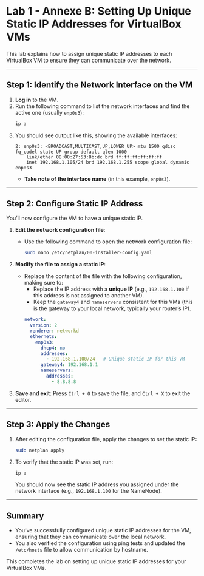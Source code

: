 
# Lab 1 - Annexe B: Setting Up Unique Static IP Addresses for VirtualBox VMs

This lab explains how to assign unique static IP addresses to each VirtualBox VM to ensure they can communicate over the network.

---

## Step 1: Identify the Network Interface on the VM
1. **Log in** to the VM.
2. Run the following command to list the network interfaces and find the active one (usually `enp0s3`):
   ```bash
   ip a
   ```
3. You should see output like this, showing the available interfaces:
   ```
   2: enp0s3: <BROADCAST,MULTICAST,UP,LOWER_UP> mtu 1500 qdisc fq_codel state UP group default qlen 1000
       link/ether 08:00:27:53:8b:dc brd ff:ff:ff:ff:ff:ff
       inet 192.168.1.105/24 brd 192.168.1.255 scope global dynamic enp0s3
   ```
   - **Take note of the interface name** (in this example, `enp0s3`).

---

## Step 2: Configure Static IP Address
You’ll now configure the VM to have a unique static IP.

1. **Edit the network configuration file**:
   - Use the following command to open the network configuration file:
     ```bash
     sudo nano /etc/netplan/00-installer-config.yaml
     ```

2. **Modify the file to assign a static IP**:
   - Replace the content of the file with the following configuration, making sure to:
     - Replace the IP address with a **unique IP** (e.g., `192.168.1.100` if this address is not assigned to another VM).
     - Keep the `gateway4` and `nameservers` consistent for this VMs (this is the gateway to your local network, typically your router’s IP).
     ```yaml
     network:
       version: 2
       renderer: networkd
       ethernets:
         enp0s3:
           dhcp4: no
           addresses:
             - 192.168.1.100/24   # Unique static IP for this VM
           gateway4: 192.168.1.1
           nameservers:
             addresses:
               - 8.8.8.8
     ```

4. **Save and exit**: Press `Ctrl + O` to save the file, and `Ctrl + X` to exit the editor.

---

## Step 3: Apply the Changes
1. After editing the configuration file, apply the changes to set the static IP:
   ```bash
   sudo netplan apply
   ```

2. To verify that the static IP was set, run:
   ```bash
   ip a
   ```
   You should now see the static IP address you assigned under the network interface (e.g., `192.168.1.100` for the NameNode).

---

## Summary
- You’ve successfully configured unique static IP addresses for the VM, ensuring that they can communicate over the local network.
- You also verified the configuration using ping tests and updated the `/etc/hosts` file to allow communication by hostname.

This completes the lab on setting up unique static IP addresses for your VirtualBox VMs.

